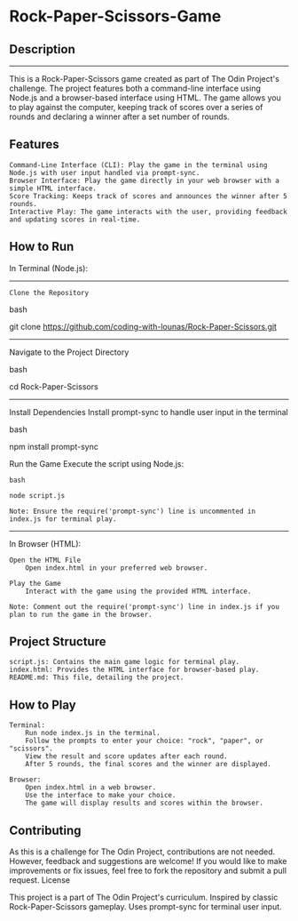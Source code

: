 # Rock-Paper-Scissors-Game


## Description
***

This is a  Rock-Paper-Scissors game created as part of The Odin Project's challenge. The project features both a command-line interface using Node.js and a browser-based interface using HTML. The game allows you to play against the computer, keeping track of scores over a series of rounds and declaring a winner after a set number of rounds.
## Features

    Command-Line Interface (CLI): Play the game in the terminal using Node.js with user input handled via prompt-sync.
    Browser Interface: Play the game directly in your web browser with a simple HTML interface.
    Score Tracking: Keeps track of scores and announces the winner after 5 rounds.
    Interactive Play: The game interacts with the user, providing feedback and updating scores in real-time.

## How to Run

In Terminal (Node.js):
***
    Clone the Repository
 bash

git clone https://github.com/coding-with-lounas/Rock-Paper-Scissors.git

***
Navigate to the Project Directory

 bash

cd Rock-Paper-Scissors
***
 Install Dependencies
 Install prompt-sync to handle user input in the terminal

bash

npm install prompt-sync

Run the Game
 Execute the script using Node.js:

    bash

    node script.js

    Note: Ensure the require('prompt-sync') line is uncommented in index.js for terminal play.
    
***
In Browser (HTML):

    Open the HTML File
        Open index.html in your preferred web browser.

    Play the Game
        Interact with the game using the provided HTML interface.

    Note: Comment out the require('prompt-sync') line in index.js if you plan to run the game in the browser.

## Project Structure

    script.js: Contains the main game logic for terminal play.
    index.html: Provides the HTML interface for browser-based play.
    README.md: This file, detailing the project.

## How to Play

    Terminal:
        Run node index.js in the terminal.
        Follow the prompts to enter your choice: "rock", "paper", or "scissors".
        View the result and score updates after each round.
        After 5 rounds, the final scores and the winner are displayed.

    Browser:
        Open index.html in a web browser.
        Use the interface to make your choice.
        The game will display results and scores within the browser.

## Contributing

As this is a challenge for The Odin Project, contributions are not needed. However, feedback and suggestions are welcome! If you would like to make improvements or fix issues, feel free to fork the repository and submit a pull request.
License

  This project is a part of The Odin Project's curriculum.
    Inspired by classic Rock-Paper-Scissors gameplay.
    Uses prompt-sync for terminal user input.
